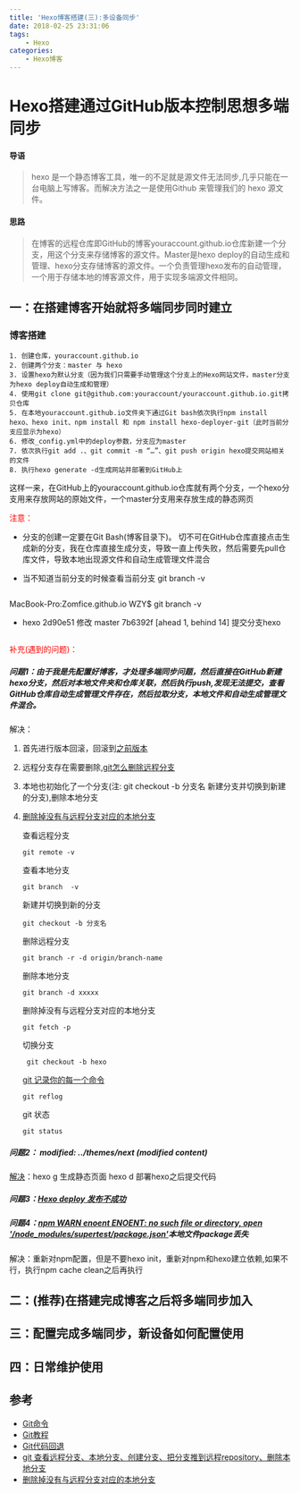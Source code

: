 ```yaml
---
title: 'Hexo博客搭建(三):多设备同步'
date: 2018-02-25 23:31:06
tags:
	- Hexo
categories:
	- Hexo博客
---
```


# Hexo搭建通过GitHub版本控制思想多端同步

#### 导语

> hexo 是一个静态博客工具，唯一的不足就是源文件无法同步,几乎只能在一台电脑上写博客。而解决方法之一是使用Github 来管理我们的 hexo 源文件。

#### 思路

> 在博客的远程仓库即GitHub的博客youraccount.github.io仓库新建一个分支，用这个分支来存储博客的源文件。Master是hexo deploy的自动生成和管理、hexo分支存储博客的源文件。一个负责管理hexo发布的自动管理，一个用于存储本地的博客源文件，用于实现多端源文件相同。

## 一：在搭建博客开始就将多端同步同时建立

### 博客搭建

	1. 创建仓库，youraccount.github.io
	2. 创建两个分支：master 与 hexo
	3. 设置hexo为默认分支（因为我们只需要手动管理这个分支上的Hexo网站文件，master分支为hexo deploy自动生成和管理）
	4. 使用git clone git@github.com:youraccount/youraccount.github.io.git拷贝仓库
	5. 在本地youraccount.github.io文件夹下通过Git bash依次执行npm install hexo、hexo init、npm install 和 npm install hexo-deployer-git（此时当前分支应显示为hexo）
	6. 修改_config.yml中的deploy参数，分支应为master
	7. 依次执行git add .、git commit -m “…”、git push origin hexo提交网站相关的文件
	8. 执行hexo generate -d生成网站并部署到GitHub上

这样一来，在GitHub上的youraccount.github.io仓库就有两个分支，一个hexo分支用来存放网站的原始文件，一个master分支用来存放生成的静态网页

<font color=red>注意：</font>
 
* 分支的创建一定要在Git Bash(博客目录下)。	切不可在GitHub仓库直接点击生成新的分支，我在仓库直接生成分支，导致一直上传失败，然后需要先pull仓库文件，导致本地出现源文件和自动生成管理文件混合 
* 当不知道当前分支的时候查看当前分支 git branch -v
  
  ```
MacBook-Pro:Zomfice.github.io WZY$ git branch -v 
* hexo   2d90e51 修改
  master 7b6392f [ahead 1, behind 14] 提交分支hexo
  ```
  
<font color=red>补充(遇到的问题)：</font>

##### 问题1：由于我是先配置好博客，才处理多端同步问题，然后直接在GitHub新建hexo分支，然后对本地文件夹和仓库关联，然后执行push,发现无法提交，查看GitHub仓库自动生成管理文件存在，然后拉取分支，本地文件和自动生成管理文件混合。

解决：

1. 首先进行版本回滚，回滚到[之前版本](https://ws1.sinaimg.cn/large/ad3a9ce5ly1fot5w7h6eij210q0b0n0t.jpg)

2. 远程分支存在需要删除,[git怎么删除远程分支](https://segmentfault.com/q/1010000008841093)
3. 本地也初始化了一个分支(注:  git checkout -b 分支名 新建分支并切换到新建的分支),删除本地分支
4. [删除掉没有与远程分支对应的本地分支](https://segmentfault.com/q/1010000008841093)

	查看远程分支
	
	```
	git remote -v
	```
	查看本地分支
	
	```
	git branch  -v
	```
	
	新建并切换到新的分支
	
	```
	git checkout -b 分支名
	```
	删除远程分支
	
	```
	git branch -r -d origin/branch-name
	```
	删除本地分支
	
	```
	git branch -d xxxxx
	```
	删除掉没有与远程分支对应的本地分支
	
	```
	git fetch -p
	```
	切换分支
	
	```
	 git checkout -b hexo
	```
	[git 记录你的每一个命令](https://www.liaoxuefeng.com/wiki/0013739516305929606dd18361248578c67b8067c8c017b000/0013744142037508cf42e51debf49668810645e02887691000)
	
	```
	git reflog
	```
	git 状态
	
	```
	git status
	```
##### 问题2： modified:   ../themes/next (modified content)

[解决](https://segmentfault.com/q/1010000010287878)：hexo g 生成静态页面
hexo d 部署hexo之后提交代码

##### 问题3：[Hexo deploy 发布不成功](https://github.com/hexojs/hexo/issues/67)

##### 问题4：[npm WARN enoent ENOENT: no such file or directory, open '<root>/node_modules/supertest/package.json'](https://github.com/visionmedia/debug/issues/261)本地文件package丢失

解决：重新对npm配置，但是不要hexo init，重新对npm和hexo建立依赖,如果不行，执行npm cache clean之后再执行

## 二：(推荐)在搭建完成博客之后将多端同步加入

## 三：配置完成多端同步，新设备如何配置使用

## 四：日常维护使用

## 参考

* [Git命令](http://www.ruanyifeng.com/blog/2014/06/git_remote.html)
* [Git教程](https://www.liaoxuefeng.com/wiki/0013739516305929606dd18361248578c67b8067c8c017b000)
* [Git代码回退](https://www.jianshu.com/p/f7451177476a)
* [git 查看远程分支、本地分支、创建分支、把分支推到远程repository、删除本地分支](http://blog.csdn.net/arkblue/article/details/9568249)
* [删除掉没有与远程分支对应的本地分支](https://segmentfault.com/q/1010000008841093)
